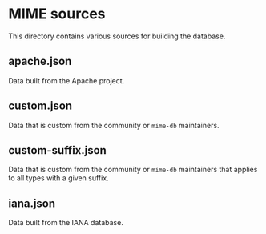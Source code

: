 # MIME sources

This directory contains various sources for building the database.

## apache.json

Data built from the Apache project.

## custom.json

Data that is custom from the community or `mime-db` maintainers.

## custom-suffix.json

Data that is custom from the community or `mime-db` maintainers that applies
to all types with a given suffix.

## iana.json

Data built from the IANA database.
